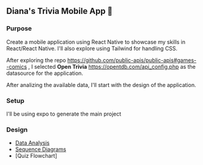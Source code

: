 ## Diana's Trivia Mobile App :iphone:

### Purpose

Create a mobile application using React Native to showcase my skills in React/React Native. I'll also explore using Tailwind for handling CSS.

After exploring the repo https://github.com/public-apis/public-apis#games--comics , I selected **Open Trivia** https://opentdb.com/api_config.php as the datasource for the application.

After analizing the available data, I'll start with the design of the application.

### Setup

I'll be using expo to generate the main project

### Design

- [Data Analysis](/docs/DESIGN.MD "Data Analysis")
- [Sequence Diagrams](/docs/SEQUENCE.MD "Sequence Diagrams")
- [Quiz Flowchart]
